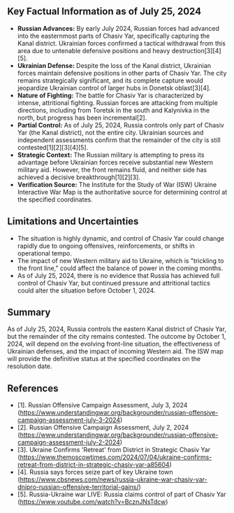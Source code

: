 ## Key Factual Information as of July 25, 2024

- **Russian Advances:** By early July 2024, Russian forces had advanced into the easternmost parts of Chasiv Yar, specifically capturing the Kanal district. Ukrainian forces confirmed a tactical withdrawal from this area due to untenable defensive positions and heavy destruction[3][4][5].
- **Ukrainian Defense:** Despite the loss of the Kanal district, Ukrainian forces maintain defensive positions in other parts of Chasiv Yar. The city remains strategically significant, and its complete capture would jeopardize Ukrainian control of larger hubs in Donetsk oblast[3][4].
- **Nature of Fighting:** The battle for Chasiv Yar is characterized by intense, attritional fighting. Russian forces are attacking from multiple directions, including from Toretsk in the south and Kalynivka in the north, but progress has been incremental[2].
- **Partial Control:** As of July 25, 2024, Russia controls only part of Chasiv Yar (the Kanal district), not the entire city. Ukrainian sources and independent assessments confirm that the remainder of the city is still contested[1][2][3][4][5].
- **Strategic Context:** The Russian military is attempting to press its advantage before Ukrainian forces receive substantial new Western military aid. However, the front remains fluid, and neither side has achieved a decisive breakthrough[1][2][3].
- **Verification Source:** The Institute for the Study of War (ISW) Ukraine Interactive War Map is the authoritative source for determining control at the specified coordinates.

## Limitations and Uncertainties

- The situation is highly dynamic, and control of Chasiv Yar could change rapidly due to ongoing offensives, reinforcements, or shifts in operational tempo.
- The impact of new Western military aid to Ukraine, which is "trickling to the front line," could affect the balance of power in the coming months.
- As of July 25, 2024, there is no evidence that Russia has achieved full control of Chasiv Yar, but continued pressure and attritional tactics could alter the situation before October 1, 2024.

## Summary

As of July 25, 2024, Russia controls the eastern Kanal district of Chasiv Yar, but the remainder of the city remains contested. The outcome by October 1, 2024, will depend on the evolving front-line situation, the effectiveness of Ukrainian defenses, and the impact of incoming Western aid. The ISW map will provide the definitive status at the specified coordinates on the resolution date.

## References

- [1]. Russian Offensive Campaign Assessment, July 3, 2024 (https://www.understandingwar.org/backgrounder/russian-offensive-campaign-assessment-july-3-2024)
- [2]. Russian Offensive Campaign Assessment, July 2, 2024 (https://www.understandingwar.org/backgrounder/russian-offensive-campaign-assessment-july-2-2024)
- [3]. Ukraine Confirms 'Retreat' from District in Strategic Chasiv Yar (https://www.themoscowtimes.com/2024/07/04/ukraine-confirms-retreat-from-district-in-strategic-chasiv-yar-a85604)
- [4]. Russia says forces seize part of key Ukraine town (https://www.cbsnews.com/news/russia-ukraine-war-chasiv-yar-dnipro-russian-offensive-territorial-gains/)
- [5]. Russia-Ukraine war LIVE: Russia claims control of part of Chasiv Yar (https://www.youtube.com/watch?v=BcznJNsTdcw)
